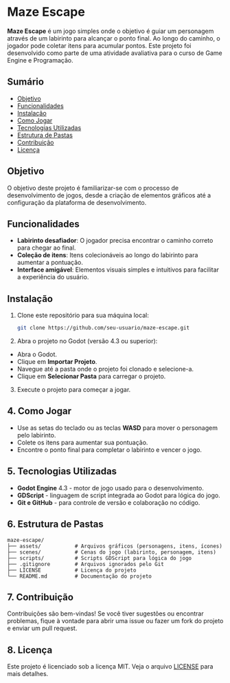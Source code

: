 # Maze Escape

**Maze Escape** é um jogo simples onde o objetivo é guiar um personagem através de um labirinto para alcançar o ponto final. Ao longo do caminho, o jogador pode coletar itens para acumular pontos. Este projeto foi desenvolvido como parte de uma atividade avaliativa para o curso de Game Engine e Programação.

## Sumário

- [Objetivo](#objetivo)
- [Funcionalidades](#funcionalidades)
- [Instalação](#instalação)
- [Como Jogar](#como-jogar)
- [Tecnologias Utilizadas](#tecnologias-utilizadas)
- [Estrutura de Pastas](#estrutura-de-pastas)
- [Contribuição](#contribuição)
- [Licença](#licença)

## Objetivo

O objetivo deste projeto é familiarizar-se com o processo de desenvolvimento de jogos, desde a criação de elementos gráficos até a configuração da plataforma de desenvolvimento.

## Funcionalidades

- **Labirinto desafiador**: O jogador precisa encontrar o caminho correto para chegar ao final.
- **Coleção de itens**: Itens colecionáveis ao longo do labirinto para aumentar a pontuação.
- **Interface amigável**: Elementos visuais simples e intuitivos para facilitar a experiência do usuário.

## Instalação

1. Clone este repositório para sua máquina local:

   ```bash
   git clone https://github.com/seu-usuario/maze-escape.git
   ```

2. Abra o projeto no Godot (versão 4.3 ou superior):

- Abra o Godot.
- Clique em **Importar Projeto**.
- Navegue até a pasta onde o projeto foi clonado e selecione-a.
- Clique em **Selecionar Pasta** para carregar o projeto.

3. Execute o projeto para começar a jogar.

## 4. Como Jogar

- Use as setas do teclado ou as teclas **WASD** para mover o personagem pelo labirinto.
- Colete os itens para aumentar sua pontuação.
- Encontre o ponto final para completar o labirinto e vencer o jogo.

## 5. Tecnologias Utilizadas

- **Godot Engine** 4.3 - motor de jogo usado para o desenvolvimento.
- **GDScript** - linguagem de script integrada ao Godot para lógica do jogo.
- **Git e GitHub** - para controle de versão e colaboração no código.

## 6. Estrutura de Pastas

```plaintext
maze-escape/
├── assets/           # Arquivos gráficos (personagens, itens, ícones)
├── scenes/           # Cenas do jogo (labirinto, personagem, itens)
├── scripts/          # Scripts GDScript para lógica do jogo
├── .gitignore        # Arquivos ignorados pelo Git
├── LICENSE           # Licença do projeto
└── README.md         # Documentação do projeto
```

## 7. Contribuição

Contribuições são bem-vindas! Se você tiver sugestões ou encontrar problemas, fique à vontade para abrir uma issue ou fazer um fork do projeto e enviar um pull request.

## 8. Licença

Este projeto é licenciado sob a licença MIT. Veja o arquivo [LICENSE](./LICENSE) para mais detalhes.
